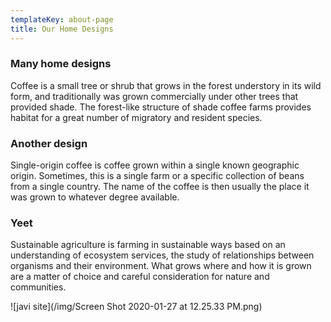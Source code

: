 ```yaml
---
templateKey: about-page
title: Our Home Designs
---
```

### Many home designs

Coffee is a small tree or shrub that grows in the forest understory in its wild form, and traditionally was grown commercially under other trees that provided shade. The forest-like structure of shade coffee farms provides habitat for a great number of migratory and resident species.

### Another design

Single-origin coffee is coffee grown within a single known geographic origin. Sometimes, this is a single farm or a specific collection of beans from a single country. The name of the coffee is then usually the place it was grown to whatever degree available.

### Yeet

Sustainable agriculture is farming in sustainable ways based on an understanding of ecosystem services, the study of relationships between organisms and their environment. What grows where and how it is grown are a matter of choice and careful consideration for nature and communities.

![javi site](/img/Screen Shot 2020-01-27 at 12.25.33 PM.png)
